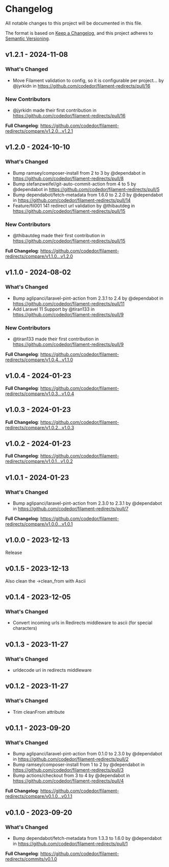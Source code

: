 # Changelog

All notable changes to this project will be documented in this file.

The format is based on [Keep a Changelog](https://keepachangelog.com/en/1.0.0/),
and this project adheres to [Semantic Versioning](https://semver.org/spec/v2.0.0.html).

## v1.2.1 - 2024-11-08

### What's Changed

* Move Filament validation to config, so it is configurable per project… by @jyrkidn in https://github.com/codedor/filament-redirects/pull/16

### New Contributors

* @jyrkidn made their first contribution in https://github.com/codedor/filament-redirects/pull/16

**Full Changelog**: https://github.com/codedor/filament-redirects/compare/v1.2.0...v1.2.1

## v1.2.0 - 2024-10-10

### What's Changed

* Bump ramsey/composer-install from 2 to 3 by @dependabot in https://github.com/codedor/filament-redirects/pull/8
* Bump stefanzweifel/git-auto-commit-action from 4 to 5 by @dependabot in https://github.com/codedor/filament-redirects/pull/5
* Bump dependabot/fetch-metadata from 1.6.0 to 2.2.0 by @dependabot in https://github.com/codedor/filament-redirects/pull/14
* Feature/fil001 141 redirect url validation by @thibautdeg in https://github.com/codedor/filament-redirects/pull/15

### New Contributors

* @thibautdeg made their first contribution in https://github.com/codedor/filament-redirects/pull/15

**Full Changelog**: https://github.com/codedor/filament-redirects/compare/v1.1.0...v1.2.0

## v1.1.0 - 2024-08-02

### What's Changed

* Bump aglipanci/laravel-pint-action from 2.3.1 to 2.4 by @dependabot in https://github.com/codedor/filament-redirects/pull/11
* Add Laravel 11 Support by @tiran133 in https://github.com/codedor/filament-redirects/pull/9

### New Contributors

* @tiran133 made their first contribution in https://github.com/codedor/filament-redirects/pull/9

**Full Changelog**: https://github.com/codedor/filament-redirects/compare/v1.0.4...v1.1.0

## v1.0.4 - 2024-01-23

**Full Changelog**: https://github.com/codedor/filament-redirects/compare/v1.0.3...v1.0.4

## v1.0.3 - 2024-01-23

**Full Changelog**: https://github.com/codedor/filament-redirects/compare/v1.0.2...v1.0.3

## v1.0.2 - 2024-01-23

**Full Changelog**: https://github.com/codedor/filament-redirects/compare/v1.0.1...v1.0.2

## v1.0.1 - 2024-01-23

### What's Changed

* Bump aglipanci/laravel-pint-action from 2.3.0 to 2.3.1 by @dependabot in https://github.com/codedor/filament-redirects/pull/7

**Full Changelog**: https://github.com/codedor/filament-redirects/compare/v1.0.0...v1.0.1

## v1.0.0 - 2023-12-13

Release

## v0.1.5 - 2023-12-13

Also clean the ->clean_from with Ascii

## v0.1.4 - 2023-12-05

### What's Changed

- Convert incoming urls in Redirects middleware to ascii (for special characters)

## v0.1.3 - 2023-11-27

### What's Changed

- urldecode uri in redirects middleware

## v0.1.2 - 2023-11-27

### What's Changed

- Trim cleanFrom attribute

## v0.1.1 - 2023-09-20

### What's Changed

* Bump aglipanci/laravel-pint-action from 0.1.0 to 2.3.0 by @dependabot in https://github.com/codedor/filament-redirects/pull/2
* Bump ramsey/composer-install from 1 to 2 by @dependabot in https://github.com/codedor/filament-redirects/pull/3
* Bump actions/checkout from 3 to 4 by @dependabot in https://github.com/codedor/filament-redirects/pull/4

**Full Changelog**: https://github.com/codedor/filament-redirects/compare/v0.1.0...v0.1.1

## v0.1.0 - 2023-09-20

### What's Changed

* Bump dependabot/fetch-metadata from 1.3.3 to 1.6.0 by @dependabot in https://github.com/codedor/filament-redirects/pull/1

**Full Changelog**: https://github.com/codedor/filament-redirects/commits/v0.1.0
